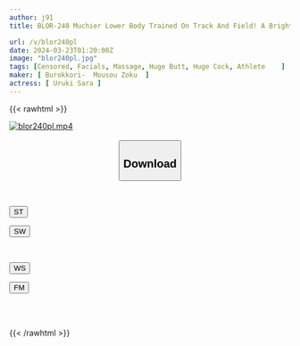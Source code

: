 ```yaml
---
author: j91
title: BLOR-240 Muchier Lower Body Trained On Track And Field! A Bright And Sexually Active Gym Instructor Who Goes Crazy With His Big Cock And Sweats!

url: /v/blor240pl
date: 2024-03-23T01:20:00Z
image: "blor240pl.jpg"
tags: [Censored, Facials, Massage, Huge Butt, Huge Cock, Athlete	]
maker: [ Burokkori-  Mousou Zoku  ]
actress: [ Uruki Sara ]
---
```



{{< rawhtml >}}

<div class="video" data-videoid="2P1PRpjPkOfZ0Ae">
    <a href="javascript:;">
        <img src="/v/blor240pl/blor240pl.jpg" width="WIDTH" height="HEIGHT" alt="blor240pl.mp4" loading="lazy">
    </a>
</div>

<script type="text/javascript" src="https://j91.asia/asset/on-demand-st.js"></script>

<br>
  <link rel="stylesheet" href="https://j91.asia/asset/bs5.css">
  
  <center>
  <button class="btn btn-primary" type="button" data-bs-toggle="collapse" data-bs-target=".multi-collapse" aria-expanded="false" aria-controls="multiCollapseExample1 multiCollapseExample2"><h2>Download</h2></button></center>
</p>
<div class="row">
  <div class="col">
    <div class="collapse multi-collapse" id="multiCollapseExample1">
      <div class="card card-body">
	      	      <br>
<div class="buttons">  
<p><a href="https://streamtape.to/v/2P1PRpjPkOfZ0Ae" target="_blank"><button class="btn-hover color-3"><i class="fa fa-download"></i> ST</button></a></p>
<p><a href="https://asnwish.com/95mxk7qvln5f" target="_blank"><button class="btn-hover color-2"><i class="fa fa-download"></i> SW</button></a></p></div>
    </div>
  </div>
</div>
  <div class="col">
    <div class="collapse multi-collapse" id="multiCollapseExample2">
      <div class="card card-body">
	      <br>
<div class="buttons">
<p><a href="javascript:;"><button class="btn-hover color-9"><i class="fa fa-download"></i> WS</button></a></p>
<p><a href="javascript:;"><button class="btn-hover color-8"><i class="fa fa-download"></i> FM</button></a></p></div>
<br><br>
      </div>
    </div>
  </div>
</div>

{{< /rawhtml >}}